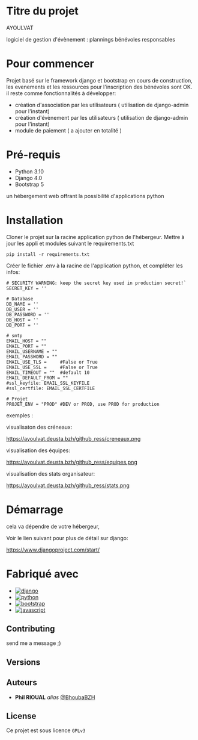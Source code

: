# Titre du projet
AYOULVAT

logiciel de gestion d'évènement : plannings bénévoles responsables

# Pour commencer

Projet basé sur le framework django et bootstrap en cours de construction, les evenements et les ressources pour l'inscription des bénévoles sont OK.
il reste comme fonctionnalités à développer:
- création d'association par les utilisateurs ( utilisation de django-admin pour l'instant)
- création d'évènement par les utilisateurs ( utilisation de django-admin pour l'instant)
- module de paiement ( a ajouter en totalité )

# Pré-requis

- Python 3.10
- Django 4.0
- Bootstrap 5

un hébergement web offrant la possibilité d'applications python

# Installation

Cloner le projet sur la racine application python de l'hébergeur.
Mettre à jour les appli et modules suivant le requirements.txt

`pip install -r requirements.txt`

Créer le fichier .env à la racine de l'application python, et compléter les infos:

```
# SECURITY WARNING: keep the secret key used in production secret!`
SECRET_KEY = ''

# Database
DB_NAME = ''
DB_USER = ''
DB_PASSWORD = ''
DB_HOST = ''
DB_PORT = ''

# smtp
EMAIL_HOST = ""
EMAIL_PORT = ""
EMAIL_USERNAME = ""
EMAIL_PASSWORD = ""
EMAIL_USE_TLS =     #False or True
EMAIL_USE_SSL =     #False or True
EMAIL_TIMEOUT = ""  #default 10 
EMAIL_DEFAULT_FROM = ""
#ssl_keyfile: EMAIL_SSL_KEYFILE
#ssl_certfile: EMAIL_SSL_CERTFILE

# Projet
PROJET_ENV = "PROD" #DEV or PROD, use PROD for production
```

exemples :

visualisaton des créneaux:

https://ayoulvat.deusta.bzh/github_ress/creneaux.png


visualisation des équipes:


https://ayoulvat.deusta.bzh/github_ress/equipes.png


visualisation des stats organisateur:

https://ayoulvat.deusta.bzh/github_ress/stats.png


# Démarrage

cela va dépendre de votre hébergeur,

Voir le lien suivant pour plus de détail sur django:

https://www.djangoproject.com/start/

# Fabriqué avec

* [![django](https://badgen.net/badge/made_with/django/20AA76)](https://www.djangoproject.com/)
* [![python](https://badgen.net/badge/made_with/python/3776ab)](https://www.python.org/)
* [![bootstrap](https://badgen.net/badge/made_with/bootsrap/795da3)](https://getbootstrap.com/)
* [![javascript](https://badgen.net/badge/made_with/javascript/f7e018)](https://developer.mozilla.org/fr/docs/Web/JavaScript)

## Contributing

send me a message ;)

## Versions

## Auteurs

* **Phil RIOUAL** _alias_ [@BhoubaBZH](http://phil.rioual.free.fr)

## License

Ce projet est sous licence ``GPLv3`` 